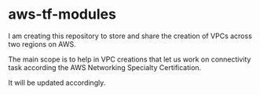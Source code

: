 # aws-tf-modules
I am creating this repository to store and share the creation of VPCs across two regions on AWS.

The main scope is to help in VPC creations that let us work on connectivity task according the AWS Networking Specialty Certification.

It will be updated accordingly.
